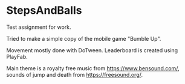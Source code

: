 # StepsAndBalls

Test assignment for work.

Tried to make a simple copy of the mobile game "Bumble Up".

Movement mostly done with DoTween.
Leaderboard is created using PlayFab.

Main theme is a royalty free music from https://www.bensound.com/, sounds of jump and death from https://freesound.org/.
